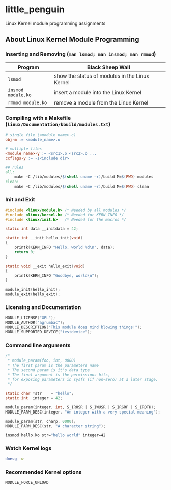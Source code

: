 # little_penguin
Linux Kernel module programming assignments

## About Linux Kernel Module Programming

### Inserting and Removing (`man lsmod; man insmod; man rmmod`)

| Program            | Black Sheep Wall                               |
|--------------------|------------------------------------------------|
| `lsmod`            | show the status of modules in the Linux Kernel |
| `insmod module.ko` | insert a module into the Linux Kernel          |
| `rmmod module.ko`  | remove a module from the Linux Kernel          |

### Compiling with a Makefile (`linux/Documentation/kbuild/modules.txt`)

```Makefile
# single file (<module_name>.c)
obj-m := <module_name>.o

# multiple files
<module_name>-y := <src1>.o <src2>.o ...
ccflags-y := -I<include dir>

## rules
all:
	make −C /lib/modules/$(shell uname −r)/build M=$(PWD) modules
clean:
	make −C /lib/modules/$(shell uname −r)/build M=$(PWD) clean
```

### Init and Exit

```c
#include <linux/module.h> /* Needed by all modules */
#include <linux/kernel.h> /* Needed for KERN_INFO */
#include <linux/init.h>   /* Needed for the macros */

static int data __initdata = 42;

static int __init hello_init(void)
{
	printk(KERN_INFO "Hello, world %d\n", data);
	return 0;
}

static void __exit hello_exit(void)
{
	printk(KERN_INFO "Goodbye, world\n");
}

module_init(hello_init);
module_exit(hello_exit);
```

### Licensing and Documentation

```c
MODULE_LICENSE("GPL");
MODULE_AUTHOR("agrumbac");
MODULE_DESCRIPTION("This module does mind blowing things!");
MODULE_SUPPORTED_DEVICE("testdevice");
```

### Command line arguments

```c
/*
 * module_param(foo, int, 0000)
 * The first param is the parameters name
 * The second param is it's data type
 * The final argument is the permissions bits,
 * for exposing parameters in sysfs (if non−zero) at a later stage.
 */

static char *str    = "hello";
static int  integer = 42;

module_param(integer, int, S_IRUSR | S_IWUSR | S_IRGRP | S_IROTH);
MODULE_PARM_DESC(integer, "An integer with a very special meaning");

module_param(str, charp, 0000);
MODULE_PARM_DESC(str, "A character string");

```
```bash
insmod hello.ko str="hello world" integer=42
```

### Watch Kernel logs

```bash
dmesg -w
```

### Recommended Kernel options

```
MODULE_FORCE_UNLOAD
```
